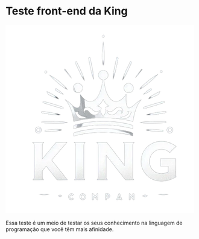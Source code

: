 # Teste front-end da King

![logo king](/src/images/logo-king.jpg)

Essa teste é um meio de testar os seus conhecimento na linguagem de programação que você têm mais afinidade.